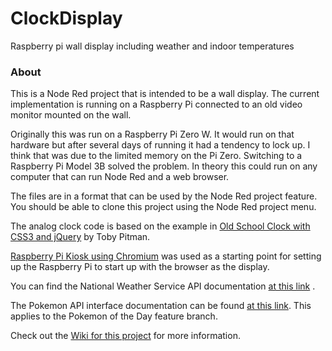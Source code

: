ClockDisplay
============

Raspberry pi wall display including weather and indoor temperatures

### About

This is a Node Red project that is intended to be a wall display. The current implementation is running on a Raspberry Pi connected to an old video monitor mounted on the wall.  

Originally this was run on a Raspberry Pi Zero W. It would run on that hardware but after several days of running it had a tendency to lock up. I think that was due to the limited memory on the Pi Zero. Switching to a Raspberry Pi Model 3B solved the problem. In theory this could run on any computer that can run Node Red and a web browser.  

The files are in a format that can be used by the Node Red project feature. You should be able to clone this project using the Node Red project menu.  

The analog clock code is based on the example in [Old School Clock with CSS3 and jQuery](https://css-tricks.com/css3-clock/) by Toby Pitman.

[Raspberry Pi Kiosk using Chromium](https://pimylifeup.com/raspberry-pi-kiosk/) was used as a starting point for setting up the Raspberry Pi to start up with the browser as the display.  

You can find the National Weather Service API documentation [at this link](https://www.weather.gov/documentation/services-web-api#/default/get_stations__stationId__observations_latest) .  

The Pokemon API interface documentation can be found [at this link](https://pokeapi.co/docs/v2). This applies to the Pokemon of the Day feature branch.

Check out the [Wiki for this project](https://github.com/NSE-labs/ClockDisplay/wiki) for more information.